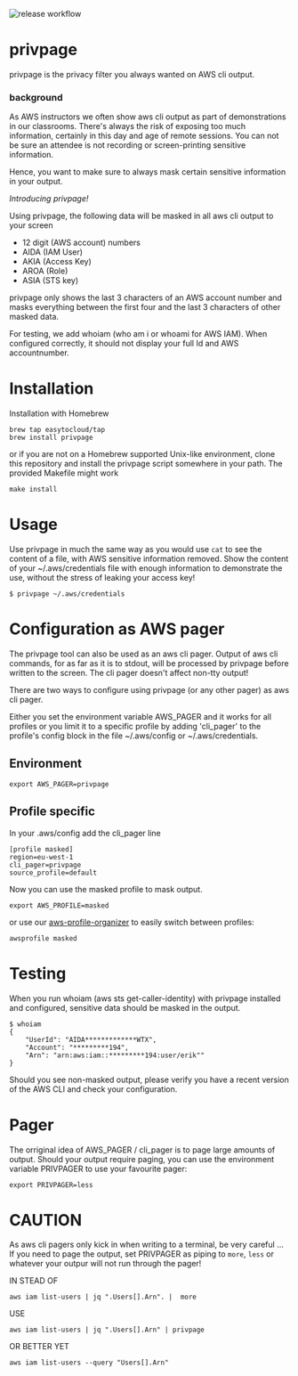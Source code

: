 ![release workflow](https://github.com/erikmeinders/privpage/actions/workflows/release.yml/badge.svg)

# privpage

privpage is the privacy filter you always wanted on AWS cli output.

### background
As AWS instructors we often show aws cli output as part of demonstrations in our classrooms. 
There's always the risk of exposing too much information, certainly in this day and age of remote sessions. 
You can not be sure an attendee is not recording or screen-printing sensitive information.

Hence, you want to make sure to always mask certain sensitive information in your output.

<em>Introducing privpage!</em>

Using privpage, the following data will be masked in all aws cli output to your screen 

- 12 digit (AWS account) numbers
- AIDA (IAM User)
- AKIA (Access Key)
- AROA (Role)
- ASIA (STS key)

privpage only shows the last 3 characters of an AWS account number and masks everything between the first four and the last 3 characters of other masked data.

For testing, we add whoiam (who am i or whoami for AWS IAM). When configured correctly, it should not display your full Id and AWS accountnumber.

# Installation
Installation with Homebrew
```
brew tap easytocloud/tap
brew install privpage
```

or if you are not on a Homebrew supported Unix-like environment, 
clone this repository and install the privpage script somewhere in your path. The provided Makefile might work

```
make install
```

# Usage 

Use privpage in much the same way as you would use ```cat``` to see the content of a file, with AWS sensitive information removed. 
Show the content of your ~/.aws/credentials file with enough information to demonstrate the use,
without the stress of leaking your access key!
```
$ privpage ~/.aws/credentials
```

# Configuration as AWS pager

The privpage tool can also be used as an aws cli pager. 
Output of aws cli commands, for as far as it is to stdout, will be processed by privpage before written to the screen. 
The cli pager doesn't affect non-tty output!

There are two ways to configure using privpage (or any other pager) as aws cli pager.

Either you set the environment variable AWS_PAGER and it works for all profiles
or you limit it to a specific profile by adding 'cli_pager' to the profile's config block in the file ~/.aws/config or ~/.aws/credentials.

## Environment

```
export AWS_PAGER=privpage
```

## Profile specific

In your .aws/config add the cli_pager line 

```
[profile masked]
region=eu-west-1
cli_pager=privpage
source_profile=default
```

Now you can use the masked profile to mask output. 

```
export AWS_PROFILE=masked
```

or use our [aws-profile-organizer](https://github.com/easytocloud/aws-profile-organizer#awsprofile) to easily switch between profiles:

```
awsprofile masked
```

# Testing
When you run whoiam (aws sts get-caller-identity) with privpage installed and configured, sensitive data should be masked in the output.

```
$ whoiam
{
    "UserId": "AIDA*************WTX",
    "Account": "*********194",
    "Arn": "arn:aws:iam::*********194:user/erik""
}
```

Should you see non-masked output, please verify you have a recent version of the AWS CLI and check your configuration.

# Pager
The orriginal idea of AWS_PAGER / cli_pager is to page large amounts of output.
Should your output require paging, you can use the environment variable PRIVPAGER to use your favourite pager:
```
export PRIVPAGER=less
```

# CAUTION
As aws cli pagers only kick in when writing to a terminal, be very careful ... 
If you need to page the output, set PRIVPAGER as piping to `more`, `less` or whatever your outpur  will 
not run through the pager! 

IN STEAD OF
```
aws iam list-users | jq ".Users[].Arn". |  more
```
USE
```
aws iam list-users | jq ".Users[].Arn" | privpage
```

OR BETTER YET
```
aws iam list-users --query "Users[].Arn"
```
